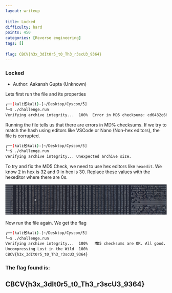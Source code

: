 ```yaml
---
layout: writeup

title: Locked
difficulty: hard
points: 450
categories: [Reverse engineering]
tags: []

flag: CBCV{h3x_3dIt0r5_t0_Th3_r3scU3_9364}
---
```


### Locked

* Author: Aakansh Gupta (Unknown)

Lets first run the file and its properties

```bash
┌──(kali㉿kali)-[~/Desktop/Cyscom/5]
└─$ ./challenge.run 
Verifying archive integrity...  100%  Error in MD5 checksums: cd6432c66be8a7696954be1324b594cf is different from 6432c66be8a7696954be1324b594cf
```

Running the file tells us that there are errors in MD% checksums.
If we try to match the hash using editors like VSCode or Nano (Non-hex editors), the file is corrupted.

```bash
┌──(kali㉿kali)-[~/Desktop/Cyscom/5]
└─$ ./challenge.run   
Verifying archive integrity... Unexpected archive size.

```

To try and fix the MD5 Check, we need to use hex editors like `hexedit`. 
We know 2 in hex is 32 and 0 in hex is 30.
Replace these values with the hexeditor where there are 0s.

<img src="./images/locked.png" />

Now run the file again. We get the flag

```bash
┌──(kali㉿kali)-[~/Desktop/Cyscom/5]
└─$ ./challenge.run      
Verifying archive integrity...  100%   MD5 checksums are OK. All good.
Uncompressing Lost in the Wild  100%  
CBCV{h3x_3dIt0r5_t0_Th3_r3scU3_9364}
```


### The flag found is:
## CBCV{h3x_3dIt0r5_t0_Th3_r3scU3_9364}
